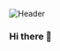 ![Header]([ссылка](https://res.cloudinary.com/dn4dxdwur/image/upload/v1697385752/bfmy1csgbturec02go9p.png))

### Hi there 👋

<!--
**nadiia-tsytsylina/nadiia-tsytsylina** is a ✨ _special_ ✨ repository because its `README.md` (this file) appears on your GitHub profile.

Here are some ideas to get you started:

- 🔭 I’m currently working on ...
- 🌱 I’m currently learning ...
- 👯 I’m looking to collaborate on ...
- 🤔 I’m looking for help with ...
- 💬 Ask me about ...
- 📫 How to reach me: ...
- 😄 Pronouns: ...
- ⚡ Fun fact: ...
-->
